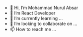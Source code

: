 - 👋 Hi, I’m Mohammad Nurul Absar
- 👀 I’m React Developer
- 🌱 I’m currently learning ...
- 💞️ I’m looking to collaborate on ...
- 📫 How to reach me ...

<!---
nurulabsar-git/nurulabsar-git is a ✨ special ✨ repository because its `README.md` (this file) appears on your GitHub profile.
You can click the Preview link to take a look at your changes.
--->
